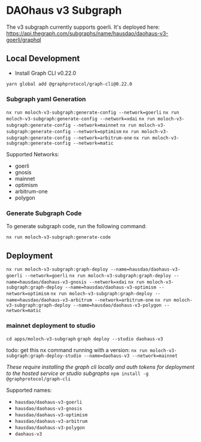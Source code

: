 # DAOhaus v3 Subgraph

The v3 subgraph currently supports goerli. It's deployed here: https://api.thegraph.com/subgraphs/name/hausdao/daohaus-v3-goerli/graphql

## Local Development

* Install Graph CLI v0.22.0

`yarn global add @graphprotocol/graph-cli@0.22.0`

### Subgraph yaml Generation

`nx run moloch-v3-subgraph:generate-config --network=goerli`
`nx run moloch-v3-subgraph:generate-config --network=xdai`
`nx run moloch-v3-subgraph:generate-config --network=mainnet`
`nx run moloch-v3-subgraph:generate-config --network=optimism`
`nx run moloch-v3-subgraph:generate-config --network=arbitrum-one`
`nx run moloch-v3-subgraph:generate-config --network=matic`

Supported Networks:

- goerli
- gnosis
- mainnet
- optimism
- arbitrum-one
- polygon

### Generate Subgraph Code

To generate subgraph code, run the following command:

`nx run moloch-v3-subgraph:generate-code`

## Deployment

`nx run moloch-v3-subgraph:graph-deploy --name=hausdao/daohaus-v3-goerli --network=goerli`
`nx run moloch-v3-subgraph:graph-deploy --name=hausdao/daohaus-v3-gnosis --network=xdai`
`nx run moloch-v3-subgraph:graph-deploy --name=hausdao/daohaus-v3-optimism --network=optimism`
`nx run moloch-v3-subgraph:graph-deploy --name=hausdao/daohaus-v3-arbitrum --network=arbitrum-one`
`nx run moloch-v3-subgraph:graph-deploy --name=hausdao/daohaus-v3-polygon --network=matic`

### mainnet deployment to studio

`cd apps/moloch-v3-subgraph`
`graph deploy --studio daohaus-v3`

todo: get this nx command running with a version:
`nx run moloch-v3-subgraph:graph-deploy-studio --name=daohaus-v3 --network=mainnet`

_These require installing the graph cli locally and auth tokens for deployment to the hosted service or studio subgraphs_
`npm install -g @graphprotocol/graph-cli`

Supported names:

- `hausdao/daohaus-v3-goerli`
- `hausdao/daohaus-v3-gnosis`
- `hausdao/daohaus-v3-optimism`
- `hausdao/daohaus-v3-arbitrum`
- `hausdao/daohaus-v3-polygon`
- `daohaus-v3`
